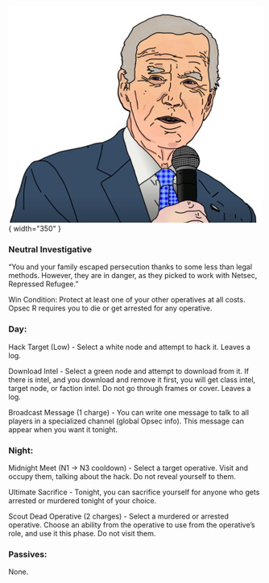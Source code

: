 ![agentpropagandist.png](Images/agentpropagandist.png){ width="350" }

### **Neutral Investigative**

“You and your family escaped persecution thanks to some less than legal methods. However, they are in danger, as they picked to work with Netsec, Repressed Refugee.”

Win Condition: Protect at least one of your other operatives at all costs. Opsec R requires you to die or get arrested for any operative.

### **Day:**

Hack Target (Low) - Select a white node and attempt to hack it. Leaves a log.

Download Intel - Select a green node and attempt to download from it. If there is intel, and you download and remove it first, you will get class intel, target node, or faction intel. Do not go through frames or cover. Leaves a log.

Broadcast Message (1 charge) - You can write one message to talk to all players in a specialized channel (global Opsec info). This message can appear when you want it tonight.

### **Night:**

Midnight Meet (N1 -> N3 cooldown) - Select a target operative. Visit and occupy them, talking about the hack. Do not reveal yourself to them.

Ultimate Sacrifice - Tonight, you can sacrifice yourself for anyone who gets arrested or murdered tonight of your choice.

Scout Dead Operative (2 charges) - Select a murdered or arrested operative. Choose an ability from the operative to use from the operative’s role, and use it this phase. Do not visit them.

### **Passives:**

None.